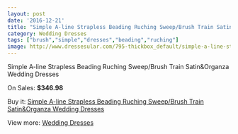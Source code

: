 ```yaml
---
layout: post
date: '2016-12-21'
title: "Simple A-line Strapless Beading Ruching Sweep/Brush Train Satin&Organza Wedding Dresses"
category: Wedding Dresses
tags: ["brush","simple","dresses","beading","ruching"]
image: http://www.dressesular.com/795-thickbox_default/simple-a-line-strapless-beading-ruching-sweep-brush-train-satinorganza-wedding-dresses.jpg
---
```

Simple A-line Strapless Beading Ruching Sweep/Brush Train Satin&Organza Wedding Dresses

On Sales: **$346.98**
<a href="https://www.dressesular.com/wedding-dresses/209-simple-a-line-strapless-beading-ruching-sweep-brush-train-satinorganza-wedding-dresses.html"><amp-img layout="responsive" width="600" height="600" src="//www.dressesular.com/795-thickbox_default/simple-a-line-strapless-beading-ruching-sweep-brush-train-satinorganza-wedding-dresses.jpg" alt="Simple A-line Strapless Beading Ruching Sweep/Brush Train Satin&Organza Wedding Dresses 0" /></a>
<a href="https://www.dressesular.com/wedding-dresses/209-simple-a-line-strapless-beading-ruching-sweep-brush-train-satinorganza-wedding-dresses.html"><amp-img layout="responsive" width="600" height="600" src="//www.dressesular.com/796-thickbox_default/simple-a-line-strapless-beading-ruching-sweep-brush-train-satinorganza-wedding-dresses.jpg" alt="Simple A-line Strapless Beading Ruching Sweep/Brush Train Satin&Organza Wedding Dresses 1" /></a>

Buy it: [Simple A-line Strapless Beading Ruching Sweep/Brush Train Satin&Organza Wedding Dresses](https://www.dressesular.com/wedding-dresses/209-simple-a-line-strapless-beading-ruching-sweep-brush-train-satinorganza-wedding-dresses.html "Simple A-line Strapless Beading Ruching Sweep/Brush Train Satin&Organza Wedding Dresses")

View more: [Wedding Dresses](https://www.dressesular.com/3-wedding-dresses "Wedding Dresses")